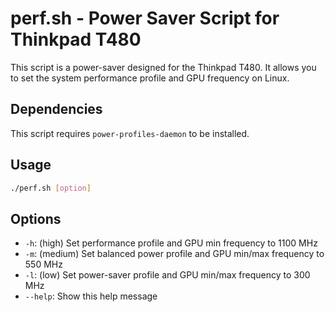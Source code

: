 # perf.sh - Power Saver Script for Thinkpad T480

This script is a power-saver designed for the Thinkpad T480. It allows you to set the system performance profile and GPU frequency on Linux.

## Dependencies

This script requires `power-profiles-daemon` to be installed.

## Usage

```bash
./perf.sh [option]
```

## Options

*   `-h`: (high)   Set performance profile and GPU min frequency to 1100 MHz
*   `-m`: (medium) Set balanced power profile and GPU min/max frequency to 550 MHz
*   `-l`: (low)    Set power-saver profile and GPU min/max frequency to 300 MHz
*   `--help`:      Show this help message
